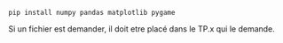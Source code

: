 `pip install numpy pandas matplotlib pygame
`

Si un fichier est demander, il doit etre placé dans le TP.x qui le demande.
